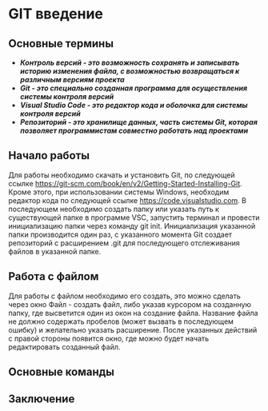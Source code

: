 # GIT введение

## Основные термины
* __*Контроль версий - это возможность сохранять и записывать историю изменения файла, с возможностью возвращаться к различным версиям проекта*__
* __*Git - это специально созданная программа для осуществления системы контроля версий*__
* __*Visual Studio Code - это редактор кода и оболочка для системы контроля версий*__
* __*Репозиторий - это хранилище данных, часть системы Git, которая позволяет программистам совместно работать над проектами*__

## Начало работы
Для работы необходимо скачать и установить Git, по следующей ссылке https://git-scm.com/book/en/v2/Getting-Started-Installing-Git. 
Кроме этого, при использовании системы Windows, необходим редактор кода по следующей ссылке https://code.visualstudio.com.
В последующем необходимо создать папку или указать путь к существующей папке в программе VSC, запустить терминал и провести инициализацию папки через команду git init.
Инициализация указанной папки производится один раз, с указанного момента Git создает репозиторий с расширением .git для последующего отслеживания файлов в указанной папке. 

## Работа с файлом
Для работы с файлом необходимо его создать, это можно сделать через окно Файл - создать файл, либо указав курсором на созданную папку, где высветится один из окон на создание файла. Название файла не должно содержать пробелов (может вызвать в последующем ошибку) и желательно указать расширение.
После указанных действий с правой стороны появится окно, где можно будет начать редактировать созданный файл.

## Основные команды

## Заключение